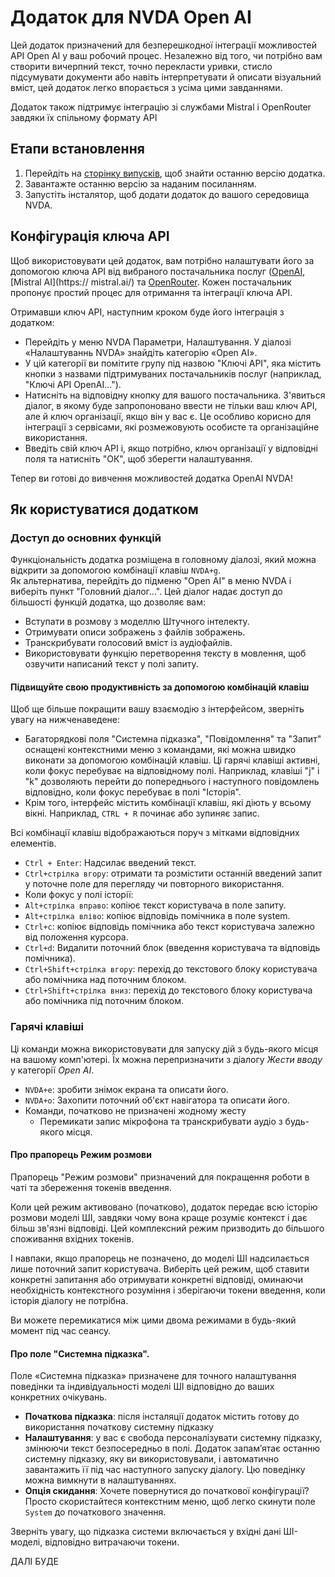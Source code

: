 # Додаток для NVDA Open AI 

Цей додаток призначений для безперешкодної інтеграції можливостей API Open AI у ваш робочий процес. Незалежно від того, чи потрібно вам створити вичерпний текст, точно перекласти уривки, стисло підсумувати документи або навіть інтерпретувати й описати візуальний вміст, цей додаток легко впорається з усіма цими завданнями.

Додаток також підтримує інтеграцію зі службами Mistral і OpenRouter завдяки їх спільному формату API

## Етапи встановлення

1. Перейдіть на [сторінку випусків](https://github.com/aaclause/nvda-OpenAI/releases), щоб знайти останню версію додатка.
2. Завантажте останню версію за наданим посиланням.
3. Запустіть інсталятор, щоб додати додаток до вашого середовища NVDA.

## Конфігурація ключа API

Щоб використовувати цей додаток, вам потрібно налаштувати його за допомогою ключа API від вибраного постачальника послуг ([OpenAI](https://platform.openai.com/), [Mistral AI](https:// mistral.ai/) та [OpenRouter](https://openrouter.ai/). Кожен постачальник пропонує простий процес для отримання та інтеграції ключа API.

Отримавши ключ API, наступним кроком буде його інтеграція з додатком:

 - Перейдіть у меню NVDA Параметри, Налаштування. У   діалозі «Налаштуваннь NVDA» знайдіть категорію «Open AI».
- У цій категорії ви помітите групу під назвою "Ключі API", яка містить кнопки з назвами підтримуваних постачальників послуг (наприклад, "Ключі API OpenAI...").
- Натисніть на відповідну кнопку для вашого постачальника. З'явиться діалог, в якому буде запропоновано ввести не тільки ваш ключ API, але й ключ організації, якщо він у вас є. Це особливо корисно для інтеграції з сервісами, які розмежовують особисте та організаційне використання.
- Введіть свій ключ API і, якщо потрібно, ключ організації у відповідні поля та натисніть "ОК", щоб зберегти налаштування.

Тепер ви готові до вивчення можливостей додатка OpenAI NVDA!

## Як користуватися додатком

### Доступ до основних функцій

Функціональність додатка розміщена в головному діалозі, який можна відкрити за допомогою комбінації клавіш `NVDA+g`.  
Як альтернатива, перейдіть до підменю "Open AI" в меню NVDA і виберіть пункт "Головний діалог...".
Цей діалог надає доступ до більшості функцій додатка, що дозволяє вам:

- Вступати в розмову з моделлю Штучного інтелекту.
- Отримувати описи зображень з файлів зображень.
- Транскрибувати голосовий вміст із аудіофайлів.
- Використовувати функцію перетворення тексту в мовлення, щоб озвучити написаний текст у полі запиту.

#### Підвищуйте свою продуктивність за допомогою комбінацій клавіш

Щоб ще більше покращити вашу взаємодію з інтерфейсом, зверніть увагу на нижченаведене:

- Багаторядкові поля "Системна підказка", "Повідомлення" та "Запит" оснащені контекстними меню з командами, які можна швидко виконати за допомогою комбінацій клавіш.
  Ці гарячі клавіші активні, коли фокус перебуває на відповідному полі.
  Наприклад, клавіші "j" і "k" дозволяють перейти до попереднього і наступного повідомлень відповідно, коли фокус перебуває в полі "Історія".
- Крім того, інтерфейс містить комбінації клавіш, які діють у всьому вікні. Наприклад, `CTRL + R` починає або зупиняє запис.

Всі комбінації клавіш відображаються поруч з мітками відповідних елементів.

- `Ctrl + Enter`: Надсилає введений текст.
- `Ctrl+стрілка вгору`: отримати та розмістити останній введений запит у поточне поле для перегляду чи повторного використання.
 - Коли фокус у полі історії:
- `Alt+стрілка вправо`: копіює текст користувача в поле запиту.
- `Alt+стрілка вліво`: копіює відповідь помічника в поле system.
- `Ctrl+c`: копіює відповідь помічника або текст користувача залежно від положення курсора.
- `Ctrl+d`: Видалити поточний блок (введення користувача та відповідь помічника).
- `Ctrl+Shift+стрілка вгору`: перехід до текстового блоку користувача або помічника над поточним блоком.
- `Ctrl+Shift+стрілка вниз`: перехід до текстового блоку користувача або помічника під поточним блоком.

### Гарячі клавіші

Ці команди можна використовувати для запуску дій з будь-якого місця на вашому комп'ютері. Їх можна перепризначити з діалогу *Жести вводу* у категорії *Open AI*.

- `NVDA+e`: зробити знімок екрана та описати його.
- `NVDA+o`: Захопити поточний об'єкт навігатора та описати його.
- Команди, початково не призначені жодному жесту 
	- Перемикати запис мікрофона та транскрибувати аудіо з будь-якого місця.

#### Про прапорець Режим розмови

Прапорець "Режим розмови" призначений для покращення роботи в чаті та збереження токенів введення.

Коли цей режим активовано (початково), додаток передає всю історію розмови моделі ШІ, завдяки чому вона краще розуміє контекст і дає більш зв'язні відповіді. Цей комплексний режим призводить до більшого споживання вхідних токенів.

І навпаки, якщо прапорець не позначено, до моделі ШІ надсилається лише поточний запит користувача. Виберіть цей режим, щоб ставити конкретні запитання або отримувати конкретні відповіді, оминаючи необхідність контекстного розуміння і зберігаючи токени введення, коли історія діалогу не потрібна.

Ви можете перемикатися між цими двома режимами в будь-який момент під час сеансу.

#### Про поле "Системна підказка".

Поле «Системна підказка» призначене для точного налаштування поведінки та індивідуальності моделі ШІ відповідно до ваших конкретних очікувань.

- **Початкова підказка**: після інсталяції додаток містить готову до використання початкову системну підказку 
- **Налаштування**: у вас є свобода персоналізувати системну підказку, змінюючи текст безпосередньо в полі. Додаток запам’ятає останню системну підказку, яку ви використовували, і автоматично завантажить її під час наступного запуску діалогу. Цю поведінку можна вимкнути в налаштуваннях.
- **Опція скидання**: Хочете повернутися до початкової конфігурації? Просто скористайтеся контекстним меню, щоб легко скинути поле `System` до початкового значення.

Зверніть увагу, що підказка системи включається у вхідні дані ШІ-моделі, відповідно витрачаючи токени.

ДАЛІ БУДЕ
